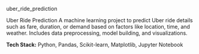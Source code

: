 uber_ride_prediction

 Uber Ride Prediction  A machine learning project to predict Uber ride details such as fare, duration, or demand based on factors like location, time, and weather. Includes data preprocessing, model building, and visualizations.    
 
**Tech Stack:** Python, Pandas, Scikit-learn, Matplotlib, Jupyter Notebook   

